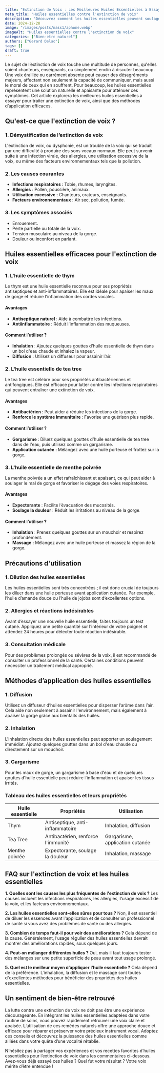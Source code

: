 ```yaml
---
title: "Extinction de Voix : Les Meilleures Huiles Essentielles à Essayer"
meta_title: "Huiles essentielles contre l'extinction de voix"
description: "Découvrez comment les huiles essentielles peuvent soulager l'extinction de voix. Conseils et recettes pour une voix retrouvée."
date: 2024-12-28
image: "/images/posts/mass1/aphone.webp"
imageAlt: "Huiles essentielles contre l'extinction de voix"
categories: ["Bien-etre naturel"]
authors: ["Gerard Delao"]
tags: []
draft: true
---
```


Le sujet de l’extinction de voix touche une multitude de personnes, qu'elles soient chanteurs, enseignants, ou simplement enclin à discuter beaucoup. Une voix éraillée ou carrément absente peut causer des désagréments majeurs, affectant non seulement la capacité de communiquer, mais aussi le moral de ceux qui en souffrent. Pour beaucoup, les huiles essentielles représentent une solution naturelle et apaisante pour atténuer ces symptômes. Cet article explorera les meilleures huiles essentielles à essayer pour traiter une extinction de voix, ainsi que des méthodes d’application efficaces.

## Qu'est-ce que l'extinction de voix ?

### 1. Démystification de l’extinction de voix
L'extinction de voix, ou dysphonie, est un trouble de la voix qui se traduit par une difficulté à produire des sons vocaux normaux. Elle peut survenir suite à une infection virale, des allergies, une utilisation excessive de la voix, ou même des facteurs environnementaux tels que la pollution.

### 2. Les causes courantes
- **Infections respiratoires** : Tobie, rhumes, laryngites.
- **Allergies** : Pollen, poussière, animaux.
- **Utilisation excessive** : Chanteurs, orateurs, enseignants.
- **Facteurs environnementaux** : Air sec, pollution, fumée.

### 3. Les symptômes associés
- Enrouement.
- Perte partielle ou totale de la voix.
- Tension musculaire au niveau de la gorge.
- Douleur ou inconfort en parlant.

## Huiles essentielles efficaces pour l'extinction de voix

### 1. L'huile essentielle de thym
Le thym est une huile essentielle reconnue pour ses propriétés antiseptiques et anti-inflammatoires. Elle est idéale pour apaiser les maux de gorge et réduire l'inflammation des cordes vocales.

#### Avantages
- **Antiseptique naturel** : Aide à combattre les infections.
- **Antiinflammatoire** : Réduit l'inflammation des muqueuses.

#### Comment l’utiliser ?
- **Inhalation** : Ajoutez quelques gouttes d’huile essentielle de thym dans un bol d'eau chaude et inhalez la vapeur.
- **Diffusion** : Utilisez un diffuseur pour assainir l’air.

### 2. L'huile essentielle de tea tree
Le tea tree est célèbre pour ses propriétés antibactériennes et antifongiques. Elle est efficace pour lutter contre les infections respiratoires qui peuvent entraîner une extinction de voix.

#### Avantages
- **Antibactérien** : Peut aider à réduire les infections de la gorge.
- **Renforce le système immunitaire** : Favorise une guérison plus rapide.

#### Comment l’utiliser ?
- **Gargarisme** : Diluez quelques gouttes d’huile essentielle de tea tree dans de l'eau, puis utilisez comme un gargarisme.
- **Application cutanée** : Mélangez avec une huile porteuse et frottez sur la gorge.

### 3. L'huile essentielle de menthe poivrée
La menthe poivrée a un effet rafraîchissant et apaisant, ce qui peut aider à soulager le mal de gorge et favoriser le dégage des voies respiratoires.

#### Avantages
- **Expectorante** : Facilite l’évacuation des mucosités.
- **Soulage la douleur** : Réduit les irritations au niveau de la gorge.

#### Comment l’utiliser ?
- **Inhalation** : Prenez quelques gouttes sur un mouchoir et respirez profondément.
- **Massage** : Mélangez avec une huile porteuse et massez la région de la gorge.

## Précautions d'utilisation

### 1. Dilution des huiles essentielles
Les huiles essentielles sont très concentrées ; il est donc crucial de toujours les diluer dans une huile porteuse avant application cutanée. Par exemple, l’huile d’amande douce ou l’huile de jojoba sont d’excellentes options.

### 2. Allergies et réactions indésirables
Avant d’essayer une nouvelle huile essentielle, faites toujours un test cutané. Appliquez une petite quantité sur l’intérieur de votre poignet et attendez 24 heures pour détecter toute réaction indésirable.

### 3. Consultation médicale
Pour des problèmes prolongés ou sévères de la voix, il est recommandé de consulter un professionnel de la santé. Certaines conditions peuvent nécessiter un traitement médical approprié.

## Méthodes d’application des huiles essentielles

### 1. Diffusion
Utilisez un diffuseur d’huiles essentielles pour disperser l’arôme dans l’air. Cela aide non seulement à assainir l'environnement, mais également à apaiser la gorge grâce aux bienfaits des huiles.

### 2. Inhalation
L'inhalation directe des huiles essentielles peut apporter un soulagement immédiat. Ajoutez quelques gouttes dans un bol d'eau chaude ou directement sur un mouchoir.

### 3. Gargarisme
Pour les maux de gorge, un gargarisme à base d'eau et de quelques gouttes d'huile essentielle peut réduire l'inflammation et apaiser les tissus irrités.

### Tableau des huiles essentielles et leurs propriétés

| Huile essentielle | Propriétés                        | Utilisation                   |
|-------------------|----------------------------------|-------------------------------|
| Thym              | Antiseptique, anti-inflammatoire | Inhalation, diffusion         |
| Tea Tree          | Antibactérien, renforce l'immunité | Gargarisme, application cutanée |
| Menthe poivrée    | Expectorante, soulage la douleur | Inhalation, massage           |

## FAQ sur l'extinction de voix et les huiles essentielles

**1. Quelles sont les causes les plus fréquentes de l'extinction de voix ?**
Les causes incluent les infections respiratoires, les allergies, l'usage excessif de la voix, et les facteurs environnementaux.

**2. Les huiles essentielles sont-elles sûres pour tous ?**
Non, il est essentiel de diluer les essences avant l'application et de consulter un professionnel de santé si vous avez des problèmes de santé ou des allergies.

**3. Combien de temps faut-il pour voir des améliorations ?**
Cela dépend de la cause. Généralement, l’usage régulier des huiles essentielles devrait montrer des améliorations rapides, sous quelques jours.

**4. Peut-on mélanger différentes huiles ?**
Oui, mais il faut toujours tester des mélanges sur une petite superficie de peau avant tout usage prolongé.

**5. Quel est le meilleur moyen d’appliquer l’huile essentielle ?**
Cela dépend de la préférence. L'inhalation, la diffusion et le massage sont toutes d'excellentes méthodes pour bénéficier des propriétés des huiles essentielles.

## Un sentiment de bien-être retrouvé

La lutte contre une extinction de voix ne doit pas être une expérience décourageante. En intégrant les huiles essentielles adaptées dans votre routine de soins, vous pouvez rapidement retrouver une voix claire et apaisée. L’utilisation de ces remèdes naturels offre une approche douce et efficace pour réparer et préserver votre précieux instrument vocal. Adoptez ces conseils et découvrez la puissance des huiles essentielles comme alliées dans votre quête d’une vocalité rétablie.

N’hésitez pas à partager vos expériences et vos recettes favorites d’huiles essentielles pour l’extinction de voix dans les commentaires ci-dessous. Avez-vous déjà essayé ces huiles ? Quel fut votre résultat ? Votre voix mérite d’être entendue !

